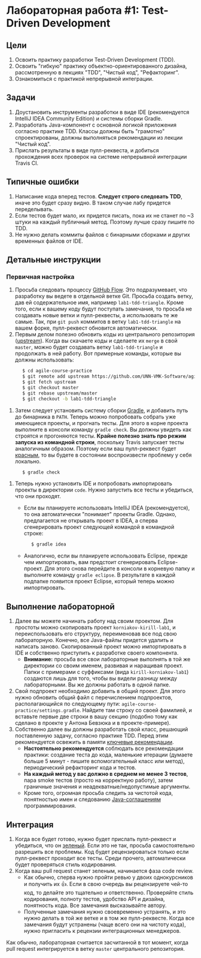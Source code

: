 # Лабораторная работа #1: Test-Driven Development

## Цели

  1. Освоить практику разработки Test-Driven Development (TDD).
  1. Освоить "гибкую" практику объектно-ориентированного дизайна, рассмотренную в лекциях "TDD", "Чистый код", "Рефакторинг".
  1. Ознакомиться с практикой непрерывной интеграции.

## Задачи

  1. Доустановить инструменты разработки в виде IDE (рекомендуется IntelliJ IDEA Community Edition) и системы сборки Gradle.
  1. Разработать Java-компонент с основной логикой приложения согласно практике TDD. Классы должны быть "грамотно" спроектированы, должны выполняться рекомендации из лекции "Чистый код".
  1. Прислать результаты в виде пулл-реквеста, и добиться прохождения всех проверок на системе непрерывной интеграции Travis CI.

## Типичные ошибки

  1. Написание кода вперед тестов. __Следует строго следовать TDD__, иначе это будет сразу видно. В таком случае лабу придется переделывать.
  1. Если тестов будет мало, их придется писать, пока их не станет по ~3 штуки на каждый публичный метод. Поэтому лучше сразу пишите по TDD.
  1. Не нужно делать коммиты файлов с бинарными сборками и других временных файлов от IDE.

## Детальные инструкции

### Первичная настройка

  1. Просьба следовать процессу [GitHub Flow][github-flow]. Это подразумевает, что разработку вы ведете в отдельной ветке Git. Просьба создать ветку, дав ей содержательное имя, например `lab1-tdd-triangle`. Кроме того, если к вашему коду будут поступать замечания, то просьба не создавать новые ветки и пулл-реквесты, а использовать те же самые. Так, при `git push` коммитов в ветку `lab1-tdd-triangle` на вашем форке, пулл-реквест обновится автоматически.
  1. Первым делом полезно обновить коды из центрального репозитория ([upstream][git-pull]). Когда вы скачаете коды и сделаете их `merge` в свой `master`, можно будет создавать ветку `lab1-tdd-triangle` и продолжать в ней работу. Вот примерные команды, которые вы должны использовать:

  ```bash
        $ cd agile-course-practice
        $ git remote add upstream https://github.com/UNN-VMK-Software/agile-course-practice
        $ git fetch upstream
        $ git checkout master
        $ git rebase upstream/master
        $ git checkout -b lab1-tdd-triangle
  ```

  1. Затем следует установить систему сборки [Gradle][gradle], и добавить путь до бинарника в `PATH`. Теперь можно попробовать собрать уже имеющиеся проекты, и прогнать тесты. Для этого в корне проекта выполните в консоли команду `gradle check`. Вы должны увидеть как строятся и прогоняются тесты. __Крайне полезно знать про режим запуска из командной строки__, поскольку Travis запускает тесты аналогичным образом. Поэтому если ваш пулл-реквест будет [красным][agile-travis], то вы будете в состоянии воспроизвести проблему у себя локально.

  ```bash
        $ gradle check
  ```

  1. Теперь нужно установить IDE и попробовать импортировать проекты в директории `code`. Нужно запустить все тесты и убедиться, что они проходят.

     - Если вы планируете использовать IntelliJ IDEA (рекомендуется), то она автоматически "понимает" проекты Gradle. Однако, предлагается не открывать проект в IDEA, а сперва сгенерировать проект следующей командой в командной строке:

      ```bash
            $ gradle idea
      ```

     - Аналогично, если вы планируете использовать Eclipse, прежде чем импортировать, вам предстоит сгенерировать Eclipse-проект. Для этого снова перейдите в консоли в корневую папку и выполните команду `gradle eclipse`. В результате в каждой подпапке появится проект Eclipse, который теперь можно импортировать.

## Выполнение лабораторной

  1. Далее вы можете начинать работу над своим проектом. Для простоты можно скопировать проект `korniakov-kirill-lab1`, и переиспользовать его структуру, переименовав все под свою лабораторную. Конечно, все Java-файлы придется удалить и написать заново. Скопированный проект можно импортировать в IDE и собственно приступить к разработке своего компонента.
     - __Внимание:__ просьба все свои лабораторные выполнять в той же директории со своим именем, развивая и наращивая проект. Папки с примерами с суффиксами (вида `kirill-korniakov-lab1`) создаются лишь для того, чтобы вы видели разницу между лабораторными. Вы же должны работать в одной папке.
  1. Свой подпроект необходимо добавить в общий проект. Для этого нужно обновить общий файл с перечислением подпроектов, располагающийся по следующему пути: `agile-course-practice/settings.gradle`. Найдите там строку со своей фамилией, и вставьте первые две строки в вашу секцию (подобно тому как сделано в проекте у Антона Бевзюка и в проекте-примере).
  1. Собственно далее вы должны разработать свой класс, решающий поставленную задачу, согласно практике TDD. Перед этим рекомендуется освежить в памяти [ключевые рекомендации][tddcast].
     - __Настоятельно рекомендуется__ соблюдать все рекомендации практики: создание теста до кода, маленькие итерации (думаете больше 5 минут - пишите вспомогательный класс или метод), периодический рефакторинг кода и тестов.
     - __На каждый метод у вас должно в среднем не менее 3 тестов__, пара smoke тестов (просто на корректную работу), затем граничные значения и неадекватные/недопустимые аргументы.
     - Кроме того, огромная просьба следить за чистотой кода, понятностью имен и следованию [Java-соглашениям][codestyle] программирования.

## Интеграция

  1. Когда все будет готово, нужно будет прислать пулл-реквест и убедиться, что он [зеленый][agile-travis]. Если это не так, просьба самостоятельно разрешить все проблемы. Код будет рецензироваться только если пулл-реквест проходит все тесты. Среди прочего, автоматически будет проверяться стиль кодирования.
  1. Когда ваш pull request станет зеленым, начинается фаза code review.
     - Как обычно, сперва нужно пройти ревью у двоих однокурсников и получить их :+1:. Если в свою очередь вы рецензируете чей-то код, то делайте это тщательно и ответственно. Проверяйте стиль кодирования, полноту тестов, удобство API и дизайна, понятность кода. Все замечания высказывайте автору.
     - Полученные замечания нужно своевременно устранять, и это нужно делать в той же ветке и в том же пулл-реквесте. Когда все замечания будут устранены (чаще всего они на чистоту кода), нужно пригласить к рецензии интеграционных менеджеров.

Как обычно, лабораторная считается засчитанной в тот момент, когда pull request интегрируется в ветку `master` центрального репозитория.

<!-- LINKS -->

[github-flow]:  http://scottchacon.com/2011/08/31/github-flow.html
[git-pull]:     https://groups.google.com/d/msg/devtools-course/V8rtlLrCXc4/k7vx6BxnqR4J
[gradle]:       http://www.gradle.org/downloads
[agile-travis]: https://travis-ci.org/UNN-VMK-Software/agile-course-practice/pull_requests
[upstream]:     https://github.com/UNN-VMK-Software/agile-course-practice
[codestyle]:    http://www.oracle.com/technetwork/java/javase/documentation/codeconvtoc-136057.html
[tddcast]:      http://www.youtube.com/watch?v=lDdJYid8NpE

